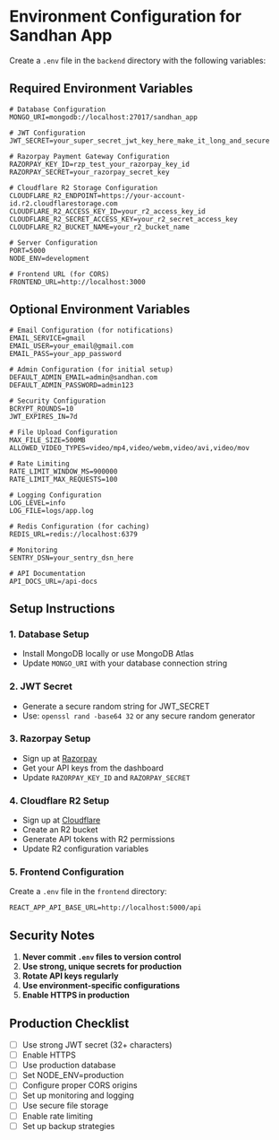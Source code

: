 # Environment Configuration for Sandhan App

Create a `.env` file in the `backend` directory with the following variables:

## Required Environment Variables

```env
# Database Configuration
MONGO_URI=mongodb://localhost:27017/sandhan_app

# JWT Configuration
JWT_SECRET=your_super_secret_jwt_key_here_make_it_long_and_secure

# Razorpay Payment Gateway Configuration
RAZORPAY_KEY_ID=rzp_test_your_razorpay_key_id
RAZORPAY_SECRET=your_razorpay_secret_key

# Cloudflare R2 Storage Configuration
CLOUDFLARE_R2_ENDPOINT=https://your-account-id.r2.cloudflarestorage.com
CLOUDFLARE_R2_ACCESS_KEY_ID=your_r2_access_key_id
CLOUDFLARE_R2_SECRET_ACCESS_KEY=your_r2_secret_access_key
CLOUDFLARE_R2_BUCKET_NAME=your_r2_bucket_name

# Server Configuration
PORT=5000
NODE_ENV=development

# Frontend URL (for CORS)
FRONTEND_URL=http://localhost:3000
```

## Optional Environment Variables

```env
# Email Configuration (for notifications)
EMAIL_SERVICE=gmail
EMAIL_USER=your_email@gmail.com
EMAIL_PASS=your_app_password

# Admin Configuration (for initial setup)
DEFAULT_ADMIN_EMAIL=admin@sandhan.com
DEFAULT_ADMIN_PASSWORD=admin123

# Security Configuration
BCRYPT_ROUNDS=10
JWT_EXPIRES_IN=7d

# File Upload Configuration
MAX_FILE_SIZE=500MB
ALLOWED_VIDEO_TYPES=video/mp4,video/webm,video/avi,video/mov

# Rate Limiting
RATE_LIMIT_WINDOW_MS=900000
RATE_LIMIT_MAX_REQUESTS=100

# Logging Configuration
LOG_LEVEL=info
LOG_FILE=logs/app.log

# Redis Configuration (for caching)
REDIS_URL=redis://localhost:6379

# Monitoring
SENTRY_DSN=your_sentry_dsn_here

# API Documentation
API_DOCS_URL=/api-docs
```

## Setup Instructions

### 1. Database Setup
- Install MongoDB locally or use MongoDB Atlas
- Update `MONGO_URI` with your database connection string

### 2. JWT Secret
- Generate a secure random string for JWT_SECRET
- Use: `openssl rand -base64 32` or any secure random generator

### 3. Razorpay Setup
- Sign up at [Razorpay](https://razorpay.com)
- Get your API keys from the dashboard
- Update `RAZORPAY_KEY_ID` and `RAZORPAY_SECRET`

### 4. Cloudflare R2 Setup
- Sign up at [Cloudflare](https://cloudflare.com)
- Create an R2 bucket
- Generate API tokens with R2 permissions
- Update R2 configuration variables

### 5. Frontend Configuration
Create a `.env` file in the `frontend` directory:

```env
REACT_APP_API_BASE_URL=http://localhost:5000/api
```

## Security Notes

1. **Never commit `.env` files to version control**
2. **Use strong, unique secrets for production**
3. **Rotate API keys regularly**
4. **Use environment-specific configurations**
5. **Enable HTTPS in production**

## Production Checklist

- [ ] Use strong JWT secret (32+ characters)
- [ ] Enable HTTPS
- [ ] Use production database
- [ ] Set NODE_ENV=production
- [ ] Configure proper CORS origins
- [ ] Set up monitoring and logging
- [ ] Use secure file storage
- [ ] Enable rate limiting
- [ ] Set up backup strategies
